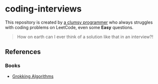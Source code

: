# coding-interviews

This repository is created by [a clumsy programmer](https://leetcode.com/vinta/) who always struggles with coding problems on LeetCode, even some **Easy** questions.

> How on earth can I ever think of a solution like that in an interview?!

## References

### Books

- [Grokking Algorithms](https://learning.oreilly.com/library/view/grokking-algorithms-an/9781617292231/)
